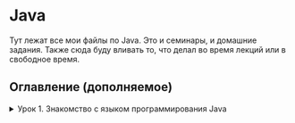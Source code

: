 # Java

Тут лежат все мои файлы по Java. Это и семинары, и домашние задания. Также сюда буду вливать то, что делал во время лекций или в свободное время.


## Оглавление (дополняемое)

<details><summary>Урок 1. Знакомство с языком программирования Java</summary>

* [Семинар](https://github.com/guitaristdave/java/tree/main/seminars/lesson1)
    + [Задача №1](https://github.com/guitaristdave/java/blob/main/seminars/lesson1/app.java) - делает выборку из четных элементов массива    
* [Домашнее задание](https://github.com/guitaristdave/java/tree/main/homeworks/lesson1)
    + [Задача №1](https://github.com/guitaristdave/java/blob/main/homeworks/lesson1/program.java) - вычисляет n-ое треугольное число